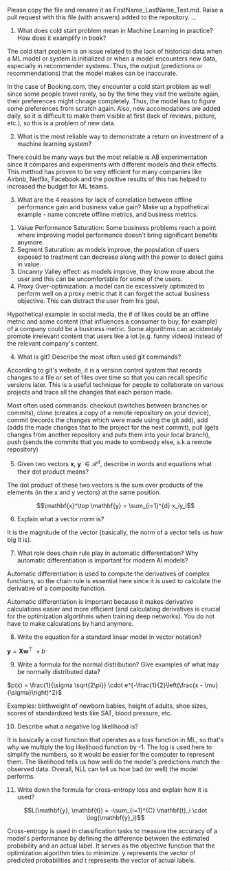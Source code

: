 Please copy the file and rename it as FirstName_LastName_Test.md. Raise a pull request with this file (with answers) added to the repository. 
...

1. What does cold start problem mean in Machine Learning in practice? How does it examplify in book?

The cold start problem is an issue related to the lack of historical data when a ML model or system is initialized or when a model encounters new data, especially in recommender systems. Thus, the output (predictions or recommendations) that the model makes can be inaccurate. 

In the case of Booking.com, they encounter a cold start problem as well since some people travel rarely, so by the time they visit the website again, their preferences might chnage completely. Thus, the model has to figure some preferences from scratch again. Also, new accomodations are added daily, so it is difficult to make them visible at first (lack of reviews, picture, etc.), so this is a problem of new data.

2. What is the most reliable way to demonstrate a return on investment of a machine learning system?

There could be many ways but the most reliable is AB experimentation since it compares and experiments with different models and their effects. This method has proven to be very efficient for many companies like Airbnb, Netflix, Facebook and the positive results of this has helped to increased the budget for ML teams. 

3. What are the 4 reasons for lack of correlation between offline performance gain and business value gain? Make up a hypothetical example - name concrete offline metrics, and business metrics. 

1) Value Performance Saturation: Some business problems reach a point where improving model performance doesn't bring significant benefits anymore.
2) Segment Saturation: as models improve, the population of users exposed to treatment can decrease along with the power to detect gains in value.
3) Uncanny Valley effect: as models improve, they know more about the user and this can be uncomfortable for some of the users.
4) Proxy Over-optimization: a model can be excessively optimized to perform well on a proxy metric that it can forget the actual business objective. This can distract the user from his goal.

Hypothetical example: in social media, the # of likes could be an offline metric and some content (that influences a consumer to buy, for example) of a company could be a business metric. Some algorithms can accidentaly promote irrelevant content that users like a lot (e.g. funny videos) instead of the relevant company's content.

4. What is git? Describe the most often used git commands?

According to git's website, it is a version control system that records changes to a file or set of files over time so that you can recall specific versions later. This is a useful technique for people to collaborate on various projects and trace all the changes that each person made.

Most often used commands: checkout (switches between branches or commits), clone (creates a copy of a remote repository on your device), commit (records the changes which were made using the git add), add (adds the made changes that to the project for the next commit), pull (gets changes from another repository and puts them into your local branch), push (sends the commits that you made to sombeody else, a.k.a remote repository) 

5. Given two vectors $\mathbf{x}$, $\mathbf{y}$ $\in \mathcal{R}^{d}$, describe in words and equations what their dot product means?

The dot product of these two vectors is the sum over products of the elements (in the x and y vectors) at the same position. 

$$\mathbf{x}^\top \mathbf{y} = \sum_{i=1}^{d} x_iy_i$$

6. Explain what a vector norm is? 

It is the magnitude of the vector (basically, the norm of a vector tells us how big it is). 

7. What role does chain rule play in automatic differentiation? Why automatic differentiation is important for modern AI
models?

Automatic differentiation is used to compute the derivatives of complex functions, so the chain rule is essential here since it is used to calculate the derivative of a composite function.

Automatic differentiation is important because it makes derivative calculations easier and more efficient (and calculating derivatives is crucial for the optimization algortihms when training deep networks). You do not have to make calculations by hand anymore.

8. Write the equation for a standard linear model in vector notation?

$\mathbf{y} = \mathbf{X} \mathbf{w}^\top\ + b$

9. Write a formula for the normal distribution? Give examples of what may be normally distributed data? 

$p(x) = \frac{1}{\sigma \sqrt{2\pi}} \cdot e^{-\frac{1}{2}\left(\frac{x - \mu}{\sigma}\right)^2}$

Examples: birthweight of newborn babies, height of adults, shoe sizes, scores of standardized tests like SAT, blood pressure, etc.

10. Describe what a negative log likelihood is?

It is basically a cost function that operates as a loss function in ML, so that's why we multiply the log likelihood function by -1. The log is used here to simplify the numbers, so it would be easier for the computer to represent them. The likelihood tells us how well do the model's predictions match the observed data. Overall, NLL can tell us how bad (or well) the model performs.

11. Write down the formula for cross-entropy loss and explain how it is used?

$$L(\mathbf{y}, \mathbf{t}) = -\sum_{i=1}^{C} \mathbf{t}_i \cdot \log(\mathbf{y}_i)$$

Cross-entropy is used in classification tasks to measure the accuracy of a model's performance by defining the difference between the estimated probability and an actual label. It serves as the objective function that the optimization algorithm tries to minimize. y represents the vector of predicted probabilities and t represents the vector of actual labels. 

